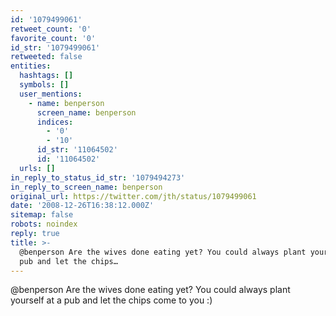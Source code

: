 ```yaml
---
id: '1079499061'
retweet_count: '0'
favorite_count: '0'
id_str: '1079499061'
retweeted: false
entities:
  hashtags: []
  symbols: []
  user_mentions:
    - name: benperson
      screen_name: benperson
      indices:
        - '0'
        - '10'
      id_str: '11064502'
      id: '11064502'
  urls: []
in_reply_to_status_id_str: '1079494273'
in_reply_to_screen_name: benperson
original_url: https://twitter.com/jth/status/1079499061
date: '2008-12-26T16:38:12.000Z'
sitemap: false
robots: noindex
reply: true
title: >-
  @benperson Are the wives done eating yet? You could always plant yourself at a
  pub and let the chips…
---
```


@benperson Are the wives done eating yet? You could always plant yourself at a pub and let the chips come to you :)